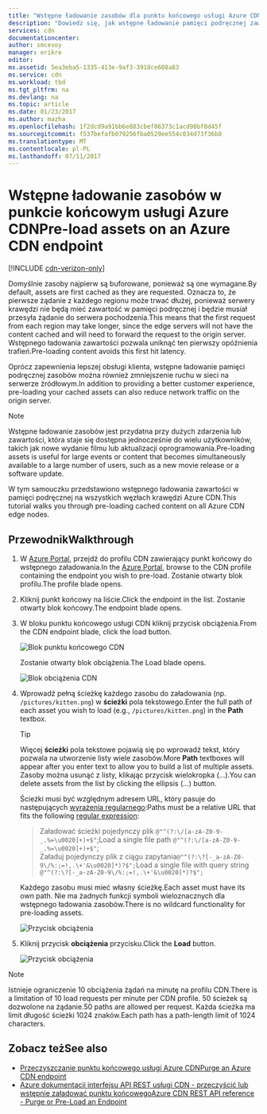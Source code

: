 ```yaml
---
title: "Wstępne ładowanie zasobów dla punktu końcowego usługi Azure CDN | Dokumentacja firmy Microsoft"
description: "Dowiedz się, jak wstępne ładowanie pamięci podręcznej zawartości dla punktu końcowego usługi Azure CDN."
services: cdn
documentationcenter: 
author: smcevoy
manager: erikre
editor: 
ms.assetid: 5ea3eba5-1335-413e-9af3-3918ce608a83
ms.service: cdn
ms.workload: tbd
ms.tgt_pltfrm: na
ms.devlang: na
ms.topic: article
ms.date: 01/23/2017
ms.author: mazha
ms.openlocfilehash: 1f2dcd9a91bb6e883cbef06373c1acd98bf8d45f
ms.sourcegitcommit: f537befafb079256fba0529ee554c034d73f36b0
ms.translationtype: MT
ms.contentlocale: pl-PL
ms.lasthandoff: 07/11/2017
---
```

# <a name="pre-load-assets-on-an-azure-cdn-endpoint"></a><span data-ttu-id="2a3be-103">Wstępne ładowanie zasobów w punkcie końcowym usługi Azure CDN</span><span class="sxs-lookup"><span data-stu-id="2a3be-103">Pre-load assets on an Azure CDN endpoint</span></span>
[!INCLUDE [cdn-verizon-only](../../includes/cdn-verizon-only.md)]

<span data-ttu-id="2a3be-104">Domyślnie zasoby najpierw są buforowane, ponieważ są one wymagane.</span><span class="sxs-lookup"><span data-stu-id="2a3be-104">By default, assets are first cached as they are requested.</span></span> <span data-ttu-id="2a3be-105">Oznacza to, że pierwsze żądanie z każdego regionu może trwać dłużej, ponieważ serwery krawędzi nie będą mieć zawartość w pamięci podręcznej i będzie musiał przesyła żądanie do serwera pochodzenia.</span><span class="sxs-lookup"><span data-stu-id="2a3be-105">This means that the first request from each region may take longer, since the edge servers will not have the content cached and will need to forward the request to the origin server.</span></span> <span data-ttu-id="2a3be-106">Wstępnego ładowania zawartości pozwala uniknąć ten pierwszy opóźnienia trafień.</span><span class="sxs-lookup"><span data-stu-id="2a3be-106">Pre-loading content avoids this first hit latency.</span></span>

<span data-ttu-id="2a3be-107">Oprócz zapewnienia lepszej obsługi klienta, wstępne ładowanie pamięci podręcznej zasobów można również zmniejszenie ruchu w sieci na serwerze źródłowym.</span><span class="sxs-lookup"><span data-stu-id="2a3be-107">In addition to providing a better customer experience, pre-loading your cached assets can also reduce network traffic on the origin server.</span></span>

> [!NOTE]
> <span data-ttu-id="2a3be-108">Wstępne ładowanie zasobów jest przydatna przy dużych zdarzenia lub zawartości, która staje się dostępna jednocześnie do wielu użytkowników, takich jak nowe wydanie filmu lub aktualizacji oprogramowania.</span><span class="sxs-lookup"><span data-stu-id="2a3be-108">Pre-loading assets is useful for  large events or content that becomes simultaneously available to a large number of users, such as a new movie release or a software update.</span></span>
> 
> 

<span data-ttu-id="2a3be-109">W tym samouczku przedstawiono wstępnego ładowania zawartości w pamięci podręcznej na wszystkich węzłach krawędzi Azure CDN.</span><span class="sxs-lookup"><span data-stu-id="2a3be-109">This tutorial walks you through pre-loading cached content on all Azure CDN edge nodes.</span></span>

## <a name="walkthrough"></a><span data-ttu-id="2a3be-110">Przewodnik</span><span class="sxs-lookup"><span data-stu-id="2a3be-110">Walkthrough</span></span>
1. <span data-ttu-id="2a3be-111">W [Azure Portal](https://portal.azure.com), przejdź do profilu CDN zawierający punkt końcowy do wstępnego załadowania.</span><span class="sxs-lookup"><span data-stu-id="2a3be-111">In the [Azure Portal](https://portal.azure.com), browse to the CDN profile containing the endpoint you wish to pre-load.</span></span>  <span data-ttu-id="2a3be-112">Zostanie otwarty blok profilu.</span><span class="sxs-lookup"><span data-stu-id="2a3be-112">The profile blade opens.</span></span>
2. <span data-ttu-id="2a3be-113">Kliknij punkt końcowy na liście.</span><span class="sxs-lookup"><span data-stu-id="2a3be-113">Click the endpoint in the list.</span></span>  <span data-ttu-id="2a3be-114">Zostanie otwarty blok końcowy.</span><span class="sxs-lookup"><span data-stu-id="2a3be-114">The endpoint blade opens.</span></span>
3. <span data-ttu-id="2a3be-115">W bloku punktu końcowego usługi CDN kliknij przycisk obciążenia.</span><span class="sxs-lookup"><span data-stu-id="2a3be-115">From the CDN endpoint blade, click the load button.</span></span>
   
    ![Blok punktu końcowego CDN](./media/cdn-preload-endpoint/cdn-endpoint-blade.png)
   
    <span data-ttu-id="2a3be-117">Zostanie otwarty blok obciążenia.</span><span class="sxs-lookup"><span data-stu-id="2a3be-117">The Load blade opens.</span></span>
   
    ![Blok obciążenia CDN](./media/cdn-preload-endpoint/cdn-load-blade.png)
4. <span data-ttu-id="2a3be-119">Wprowadź pełną ścieżkę każdego zasobu do załadowania (np. `/pictures/kitten.png`) w **ścieżki** pola tekstowego.</span><span class="sxs-lookup"><span data-stu-id="2a3be-119">Enter the full path of each asset you wish to load (e.g., `/pictures/kitten.png`) in the **Path** textbox.</span></span>
   
   > [!TIP]
   > <span data-ttu-id="2a3be-120">Więcej **ścieżki** pola tekstowe pojawią się po wprowadź tekst, który pozwala na utworzenie listy wiele zasobów.</span><span class="sxs-lookup"><span data-stu-id="2a3be-120">More **Path** textboxes will appear after you enter text to allow you to build a list of multiple assets.</span></span>  <span data-ttu-id="2a3be-121">Zasoby można usunąć z listy, klikając przycisk wielokropka (...).</span><span class="sxs-lookup"><span data-stu-id="2a3be-121">You can delete assets from the list by clicking the ellipsis (...) button.</span></span>
   > 
   > <span data-ttu-id="2a3be-122">Ścieżki musi być względnym adresem URL, który pasuje do następujących [wyrażenia regularnego](https://msdn.microsoft.com/library/az24scfc.aspx):</span><span class="sxs-lookup"><span data-stu-id="2a3be-122">Paths must be a relative URL that fits the following [regular expression](https://msdn.microsoft.com/library/az24scfc.aspx):</span></span>  
   > ><span data-ttu-id="2a3be-123">Załadować ścieżki pojedynczy plik `@"^(?:\/[a-zA-Z0-9-_.%=\u0020]+)+$"`;</span><span class="sxs-lookup"><span data-stu-id="2a3be-123">Load a single file path `@"^(?:\/[a-zA-Z0-9-_.%=\u0020]+)+$"`;</span></span>  
   > ><span data-ttu-id="2a3be-124">Załaduj pojedynczy plik z ciągu zapytania`@"^(?:\?[-_a-zA-Z0-9\/%:;=!,.\+'&\u0020]*)?$";`</span><span class="sxs-lookup"><span data-stu-id="2a3be-124">Load a single file with query string `@"^(?:\?[-_a-zA-Z0-9\/%:;=!,.\+'&\u0020]*)?$";`</span></span>  
   > 
   > <span data-ttu-id="2a3be-125">Każdego zasobu musi mieć własny ścieżkę.</span><span class="sxs-lookup"><span data-stu-id="2a3be-125">Each asset must have its own path.</span></span>  <span data-ttu-id="2a3be-126">Nie ma żadnych funkcji symboli wieloznacznych dla wstępnego ładowania zasobów.</span><span class="sxs-lookup"><span data-stu-id="2a3be-126">There is no wildcard functionality for pre-loading assets.</span></span>
   > 
   > 
   
    ![Przycisk obciążenia](./media/cdn-preload-endpoint/cdn-load-paths.png)
5. <span data-ttu-id="2a3be-128">Kliknij przycisk **obciążenia** przycisku.</span><span class="sxs-lookup"><span data-stu-id="2a3be-128">Click the **Load** button.</span></span>
   
    ![Przycisk obciążenia](./media/cdn-preload-endpoint/cdn-load-button.png)

> [!NOTE]
> <span data-ttu-id="2a3be-130">Istnieje ograniczenie 10 obciążenia żądań na minutę na profilu CDN.</span><span class="sxs-lookup"><span data-stu-id="2a3be-130">There is a limitation of 10 load requests per minute per CDN profile.</span></span> <span data-ttu-id="2a3be-131">50 ścieżek są dozwolone na żądanie.</span><span class="sxs-lookup"><span data-stu-id="2a3be-131">50 paths are allowed per request.</span></span> <span data-ttu-id="2a3be-132">Każda ścieżka ma limit długość ścieżki 1024 znaków.</span><span class="sxs-lookup"><span data-stu-id="2a3be-132">Each path has a path-length limit of 1024 characters.</span></span>
> 
> 

## <a name="see-also"></a><span data-ttu-id="2a3be-133">Zobacz też</span><span class="sxs-lookup"><span data-stu-id="2a3be-133">See also</span></span>
* [<span data-ttu-id="2a3be-134">Przeczyszczanie punktu końcowego usługi Azure CDN</span><span class="sxs-lookup"><span data-stu-id="2a3be-134">Purge an Azure CDN endpoint</span></span>](cdn-purge-endpoint.md)
* [<span data-ttu-id="2a3be-135">Azure dokumentacji interfejsu API REST usługi CDN - przeczyścić lub wstępnie załadować punktu końcowego</span><span class="sxs-lookup"><span data-stu-id="2a3be-135">Azure CDN REST API reference - Purge or Pre-Load an Endpoint</span></span>](https://msdn.microsoft.com/library/mt634451.aspx)

